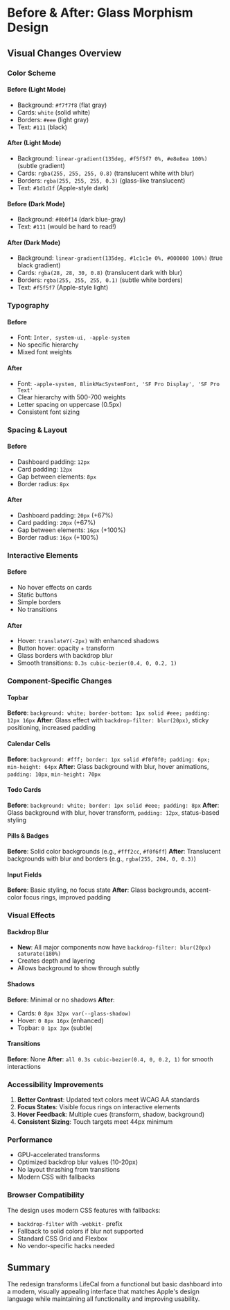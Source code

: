 # Before & After: Glass Morphism Design

## Visual Changes Overview

### Color Scheme

#### Before (Light Mode)
- Background: `#f7f7f8` (flat gray)
- Cards: `white` (solid white)
- Borders: `#eee` (light gray)
- Text: `#111` (black)

#### After (Light Mode)
- Background: `linear-gradient(135deg, #f5f5f7 0%, #e8e8ea 100%)` (subtle gradient)
- Cards: `rgba(255, 255, 255, 0.8)` (translucent white with blur)
- Borders: `rgba(255, 255, 255, 0.3)` (glass-like translucent)
- Text: `#1d1d1f` (Apple-style dark)

#### Before (Dark Mode)
- Background: `#0b0f14` (dark blue-gray)
- Text: `#111` (would be hard to read!)

#### After (Dark Mode)
- Background: `linear-gradient(135deg, #1c1c1e 0%, #000000 100%)` (true black gradient)
- Cards: `rgba(28, 28, 30, 0.8)` (translucent dark with blur)
- Borders: `rgba(255, 255, 255, 0.1)` (subtle white borders)
- Text: `#f5f5f7` (Apple-style light)

### Typography

#### Before
- Font: `Inter, system-ui, -apple-system`
- No specific hierarchy
- Mixed font weights

#### After
- Font: `-apple-system, BlinkMacSystemFont, 'SF Pro Display', 'SF Pro Text'`
- Clear hierarchy with 500-700 weights
- Letter spacing on uppercase (0.5px)
- Consistent font sizing

### Spacing & Layout

#### Before
- Dashboard padding: `12px`
- Card padding: `12px`
- Gap between elements: `8px`
- Border radius: `8px`

#### After
- Dashboard padding: `20px` (+67%)
- Card padding: `20px` (+67%)
- Gap between elements: `16px` (+100%)
- Border radius: `16px` (+100%)

### Interactive Elements

#### Before
- No hover effects on cards
- Static buttons
- Simple borders
- No transitions

#### After
- Hover: `translateY(-2px)` with enhanced shadows
- Button hover: opacity + transform
- Glass borders with backdrop blur
- Smooth transitions: `0.3s cubic-bezier(0.4, 0, 0.2, 1)`

### Component-Specific Changes

#### Topbar
**Before**: `background: white; border-bottom: 1px solid #eee; padding: 12px 16px`
**After**: Glass effect with `backdrop-filter: blur(20px)`, sticky positioning, increased padding

#### Calendar Cells
**Before**: `background: #fff; border: 1px solid #f0f0f0; padding: 6px; min-height: 64px`
**After**: Glass background with blur, hover animations, `padding: 10px`, `min-height: 70px`

#### Todo Cards
**Before**: `background: white; border: 1px solid #eee; padding: 8px`
**After**: Glass background with blur, hover transform, `padding: 12px`, status-based styling

#### Pills & Badges
**Before**: Solid color backgrounds (e.g., `#fff2cc`, `#f0f6ff`)
**After**: Translucent backgrounds with blur and borders (e.g., `rgba(255, 204, 0, 0.3)`)

#### Input Fields
**Before**: Basic styling, no focus state
**After**: Glass backgrounds, accent-color focus rings, improved padding

### Visual Effects

#### Backdrop Blur
- **New**: All major components now have `backdrop-filter: blur(20px) saturate(180%)`
- Creates depth and layering
- Allows background to show through subtly

#### Shadows
**Before**: Minimal or no shadows
**After**: 
- Cards: `0 8px 32px var(--glass-shadow)`
- Hover: `0 8px 16px` (enhanced)
- Topbar: `0 1px 3px` (subtle)

#### Transitions
**Before**: None
**After**: `all 0.3s cubic-bezier(0.4, 0, 0.2, 1)` for smooth interactions

### Accessibility Improvements

1. **Better Contrast**: Updated text colors meet WCAG AA standards
2. **Focus States**: Visible focus rings on interactive elements
3. **Hover Feedback**: Multiple cues (transform, shadow, background)
4. **Consistent Sizing**: Touch targets meet 44px minimum

### Performance

- GPU-accelerated transforms
- Optimized backdrop blur values (10-20px)
- No layout thrashing from transitions
- Modern CSS with fallbacks

### Browser Compatibility

The design uses modern CSS features with fallbacks:
- `backdrop-filter` with `-webkit-` prefix
- Fallback to solid colors if blur not supported
- Standard CSS Grid and Flexbox
- No vendor-specific hacks needed

## Summary

The redesign transforms LifeCal from a functional but basic dashboard into a modern, visually appealing interface that matches Apple's design language while maintaining all functionality and improving usability.
